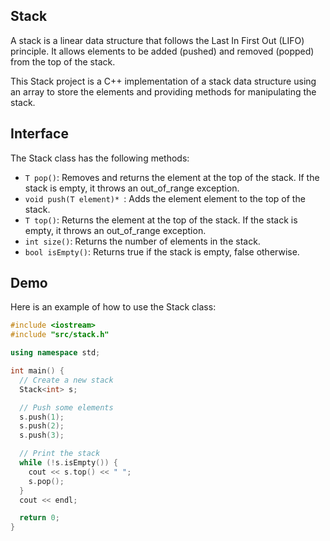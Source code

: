 ## Stack

A stack is a linear data structure that follows the Last In First Out (LIFO) principle. It allows elements to be added (pushed) and removed (popped) from the top of the stack.

This Stack project is a C++ implementation of a stack data structure using an array to store the elements and providing methods for manipulating the stack.

## Interface

The Stack class has the following methods:
* `T pop()`: Removes and returns the element at the top of the stack. If the stack is empty, it throws an out_of_range exception.
* `void push(T element)* `: Adds the element element to the top of the stack.
* `T top()`: Returns the element at the top of the stack. If the stack is empty, it throws an out_of_range exception.
* `int size()`: Returns the number of elements in the stack.
* `bool isEmpty()`: Returns true if the stack is empty, false otherwise.

## Demo

Here is an example of how to use the Stack class:

```cpp
#include <iostream>
#include "src/stack.h"

using namespace std;

int main() {
  // Create a new stack
  Stack<int> s;

  // Push some elements
  s.push(1);
  s.push(2);
  s.push(3);

  // Print the stack
  while (!s.isEmpty()) {
    cout << s.top() << " ";
    s.pop();
  }
  cout << endl;

  return 0;
}
```